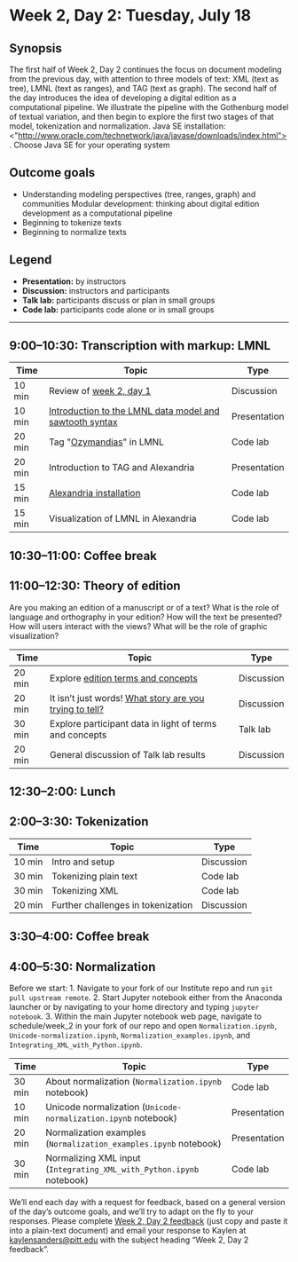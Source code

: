 # Week 2, Day 2: Tuesday, July 18
## Synopsis

The first half of Week 2, Day 2 continues the focus on document modeling from the
                previous day, with attention to three models of text: XML (text as tree), LMNL (text
                as ranges), and TAG (text as graph). The second half of the day introduces the idea
                of developing a digital edition as a computational pipeline. We illustrate the
                pipeline with the Gothenburg model of textual variation, and then begin to explore
                the first two stages of that model, tokenization and normalization. Java SE
                installation:
                <"http://www.oracle.com/technetwork/java/javase/downloads/index.html">. Choose
                Java SE for your operating system

## Outcome goals
* Understanding modeling perspectives (tree, ranges, graph) and communities Modular development: thinking about digital edition development as a computational pipeline
* Beginning to tokenize texts
* Beginning to normalize texts
## Legend

* **Presentation:** by instructors
* **Discussion:** instructors and participants
* **Talk lab:** participants discuss or plan in small groups
* **Code lab:** participants code alone or in small groups

* * *
## 9:00–10:30: Transcription with markup: LMNL

Time | Topic | Type
---- | ---- | ---- 
10 min | Review of [week 2, day 1](week_2_day_1_plan.md) | Discussion
10 min | [Introduction to the LMNL data model and sawtooth syntax](lmnl_syntax.md) | Presentation
20 min | Tag "[Ozymandias](ozymandias.txt)" in LMNL | Code lab
20 min | Introduction to TAG and Alexandria | Presentation
15 min | [Alexandria installation](alexandria.md) | Code lab
15 min | Visualization of LMNL in Alexandria | Code lab

## 10:30–11:00: Coffee break

## 11:00–12:30: Theory of edition

Are you making an edition of a manuscript or of a text? What is the role of
                    language and orthography in your edition? How will the text be presented? How
                    will users interact with the views? What will be the role of graphic
                    visualization?

Time | Topic | Type
---- | ---- | ---- 
20 min | Explore [edition terms and concepts](edition_terms_and_concepts.md) | Discussion
20 min | It isn’t just words! [What story are you trying to tell?](sample_visualizations.md) | Discussion
30 min | Explore participant data in light of terms and concepts | Talk lab
20 min | General discussion of Talk lab results | Discussion

## 12:30–2:00: Lunch

## 2:00–3:30: Tokenization

Time | Topic | Type
---- | ---- | ---- 
10 min | Intro and setup | Discussion
30 min | Tokenizing plain text | Code lab
30 min | Tokenizing XML | Code lab
20 min | Further challenges in tokenization | Discussion

## 3:30–4:00: Coffee break

## 4:00–5:30: Normalization

Before we start: 1. Navigate to your fork of our Institute repo and run `git
                    pull upstream remote`. 2. Start Jupyter notebook either from the Anaconda
                    launcher or by navigating to your home directory and typing `jupyter notebook`.
                    3. Within the main Jupyter notebook web page, navigate to schedule/week_2 in
                    your fork of our repo and open `Normalization.ipynb`,
                    `Unicode-normalization.ipynb`, `Normalization_examples.ipynb`, and
                    `Integrating_XML_with_Python.ipynb`.

Time | Topic | Type
---- | ---- | ---- 
30 min | About normalization (`Normalization.ipynb` notebook) | Code lab
10 min | Unicode normalization (`Unicode-normalization.ipynb` notebook) | Presentation
20 min | Normalization examples (`Normalization_examples.ipynb` notebook) | Presentation
30 min | Normalizing XML input (`Integrating_XML_with_Python.ipynb` notebook) | Code lab

We’ll end each day with a request for feedback, based on a general version of the day’s outcome goals, and we’ll try to adapt on the fly to your responses. Please complete [Week 2, Day 2 feedback](week_2_day_2_feedback.md) (just copy and paste it into a plain-text document) and email your response to Kaylen at [kaylensanders@pitt.edu](mailto:kaylensanders@pitt.edu) with the subject heading “Week 2, Day 2 feedback”.